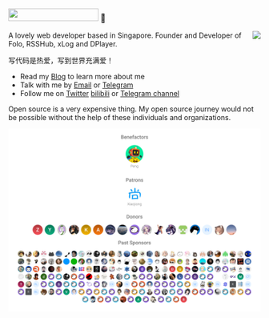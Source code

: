 ### <img width="180" height="25" src="https://glitch-art.vercel.app/api/simple?word=Hi%20I'm%20DIYgod&font=Doto" /> 👋

<picture>
  <source
    srcset="https://github-readme-stats-one-bice.vercel.app/api?username=diygod&show_icons=true&icon_color=0366d6&bg_color=ffffff&hide_title=true&hide_border=true&theme=github_dark&include_all_commits=true&count_private=true&role=OWNER,ORGANIZATION_MEMBER,COLLABORATOR&exclude_repo=ijkplayer,flv.js,DanmakuFlameMaster,ailab,MagicaSakura,boxing,overlord,gengine,discovery,GoogleTranslate,Weibo-Picture-Store"
    media="(prefers-color-scheme: dark)" />
  <source
    srcset="https://github-readme-stats-one-bice.vercel.app/api?username=diygod&show_icons=true&icon_color=0366d6&bg_color=ffffff&hide_title=true&hide_border=true&include_all_commits=true&count_private=true&role=OWNER,ORGANIZATION_MEMBER,COLLABORATOR&exclude_repo=ijkplayer,flv.js,DanmakuFlameMaster,ailab,MagicaSakura,boxing,overlord,gengine,discovery,GoogleTranslate,Weibo-Picture-Store"
    media="(prefers-color-scheme: light), (prefers-color-scheme: no-preference)" />
  <img src="https://github-readme-stats-one-bice.vercel.app/api?username=diygod&show_icons=true&icon_color=0366d6&bg_color=ffffff&hide_title=true&hide_border=true&include_all_commits=true&count_private=true&role=OWNER,ORGANIZATION_MEMBER,COLLABORATOR&exclude_repo=ijkplayer,flv.js,DanmakuFlameMaster,ailab,MagicaSakura,boxing,overlord,gengine,discovery,GoogleTranslate,Weibo-Picture-Store"
    align="right" />
</picture>

A lovely web developer based in Singapore.
Founder and Developer of Folo, RSSHub, xLog and DPlayer.

写代码是热爱，写到世界充满爱！

- Read my [Blog](http://118.195.131.38) to learn more about me
- Talk with me by [Email](2766503189@qq.com) or [Telegram](https://t.me/prpr233)
- Follow me on [Twitter](https://twitter.com/DIYdoge) [bilibili](https://space.bilibili.com/440430791) or [Telegram channel](https://t.me/awesomeDIYgod)

Open source is a very expensive thing. My open source journey would not be possible without the help of these individuals and organizations.

<p align="center">
  <a href="https://github.com/DIYgod/sponsors">
    <img src="https://raw.githubusercontent.com/DIYgod/sponsors/main/sponsors.wide.svg" />
  </a>
</p>
